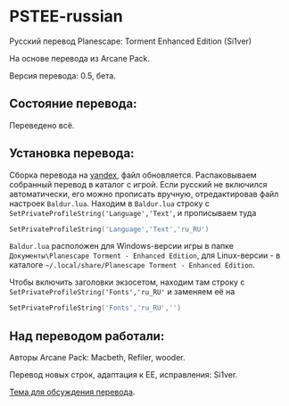 PSTEE-russian
=============

Русский перевод Planescape: Torment Enhanced Edition (Si1ver)

На основе перевода из Arcane Pack.

Версия перевода: 0.5, бета.

Состояние перевода:
-------------------
Переведено всё.

Установка перевода:
-------------------
Сборка перевода на [yandex](https://yadi.sk/d/gbht6Qxg3H2fXT), файл обновляется.
Распаковываем собранный перевод в каталог с игрой.
Если русский не включился автоматически, его можно прописать вручную, отредактировав файл настроек `Baldur.lua`.
Находим в `Baldur.lua` строку с `SetPrivateProfileString('Language','Text'`, и прописываем туда

```lua
SetPrivateProfileString('Language','Text','ru_RU')
```

`Baldur.lua` расположен для Windows-версии игры в папке `Документы\Planescape Torment - Enhanced Edition`, для Linux-версии - в каталоге `~/.local/share/Planescape Torment - Enhanced Edition`.

Чтобы включить заголовки экзосетом, находим там строку с `SetPrivateProfileString('Fonts','ru_RU'` и заменяем её на

```lua
SetPrivateProfileString('Fonts','ru_RU','')
```

Над переводом работали:
-----------------------
Авторы Arcane Pack: Macbeth, Refiler, wooder.

Перевод новых строк, адаптация к EE, исправления: Si1ver.

[Тема для обсуждения перевода](http://www.arcanecoast.ru/forum/viewtopic.php?f=8&t=1045).
